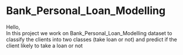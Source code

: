 # Bank_Personal_Loan_Modelling
Hello,<br> 
In this project we work on Bank_Personal_Loan_Modelling dataset to classify the clients into two classes (take loan or not) 
and predict if the client likely to take a loan or not
